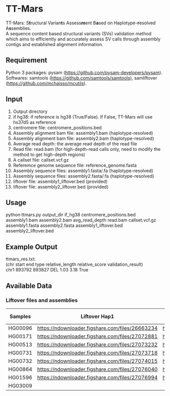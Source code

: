 # TT-Mars

TT-Mars: S**t**ructural Varian**t**s Assess**m**ent B**a**sed on Haplotype-**r**esolved A**s**semblies.  
A sequence content based structural variants (SVs) validation method which aims to efficiently and accurately assess SV calls through assembly contigs and established alignment information.  

## Requirement

Python 3 packages: pysam (https://github.com/pysam-developers/pysam).  
Softwares: samtools (https://github.com/samtools/samtools), samliftover (https://github.com/mchaisso/mcutils).

## Input

1. Output directory  
2. if hg38: if reference is hg38 (True/False). If False, TT-Mars will use hs37d5 as reference  
3. centromere file: centromere_positions.bed  
4. Assembly alignment bam file: assembly1.bam (haplotype-resolved)  
5. Assembly alignment bam file: assembly2.bam (haplotype-resolved)  
6. Average read depth: the average read depth of the read file  
7. Read file: read.bam (for high-depth-read calls only, need to modify the method to get high-depth regions)  
8. A callset file: callset.vcf.gz  
9. Referemce genome sequence file: reference_genome.fasta  
10. Assembly sequence files: assembly1.fasta/.fa (haplotype-resolved)  
11. Assembly sequence files: assembly2.fasta/.fa (haplotype-resolved)  
12. liftover file: assembly1_liftover.bed (provided)  
13. liftover file: assembly2_liftover.bed (provided)

## Usage

python ttmars.py output_dir if_hg38 centromere_positions.bed assembly1.bam assembly2.bam avg_read_depth read.bam callset.vcf.gz assembly1.fasta assembly2.fasta assembly1_liftover.bed assembly2_liftover.bed

## Example Output

ttmars_res.txt:  
(chr start end type relative_length relative_score validation_result)  
chr1	893792	893827	DEL	1.03	3.18	True

## Available Data

### Liftover files and assemblies  
| Samples      | Liftover Hap1 | Liftover Hap2     | Assembly Hap1 | Assembly Hap2     |
| :----:      |    :----:   |        :----: |    :----:   |        :----: |
| HG00096 | https://ndownloader.figshare.com/files/26663234 | https://ndownloader.figshare.com/files/26663231 |   |      |
| HG00171 | https://ndownloader.figshare.com/files/27072881 | https://ndownloader.figshare.com/files/27072878 |   |      |
| HG00513 | https://ndownloader.figshare.com/files/27073232 | https://ndownloader.figshare.com/files/27073241 |   |      |
| HG00731 | https://ndownloader.figshare.com/files/27073718 | https://ndownloader.figshare.com/files/27073721 |   |      |
| HG00732 | https://ndownloader.figshare.com/files/27074015 | https://ndownloader.figshare.com/files/27074018 |   |      |
| HG00864 | https://ndownloader.figshare.com/files/27076040 | https://ndownloader.figshare.com/files/27076085 |   |      |
| HG01596 | https://ndownloader.figshare.com/files/27076994 | https://ndownloader.figshare.com/files/27077000 |   |      |
| HG03009 |  |  |   |      |